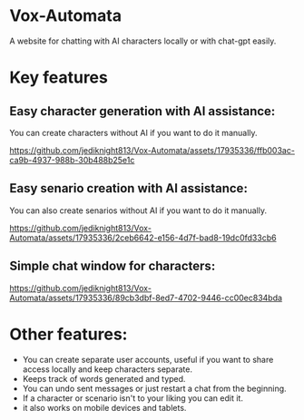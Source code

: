 # Vox-Automata

A website for chatting with AI characters locally or with chat-gpt easily.


# Key features

## Easy character generation with AI assistance:
You can create characters without AI if you want to do it manually.

https://github.com/jediknight813/Vox-Automata/assets/17935336/ffb003ac-ca9b-4937-988b-30b488b25e1c


## Easy senario creation with AI assistance:
You can also create senarios without AI if you want to do it manually.

https://github.com/jediknight813/Vox-Automata/assets/17935336/2ceb6642-e156-4d7f-bad8-19dc0fd33cb6


## Simple chat window for characters:

https://github.com/jediknight813/Vox-Automata/assets/17935336/89cb3dbf-8ed7-4702-9446-cc00ec834bda


# Other features:

- You can create separate user accounts, useful if you want to share access locally and keep characters separate.
- Keeps track of words generated and typed.
- You can undo sent messages or just restart a chat from the beginning.
- If a character or scenario isn't to your liking you can edit it.
- it also works on mobile devices and tablets.
